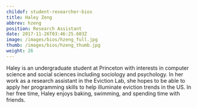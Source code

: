 ```yaml
---
childof: student-researcher-bios
title: Haley Zeng
abbrev: hzeng
position: Research Assistant
date: 2017-11-26T03:46:25.603Z
image: /images/bios/hzeng_full.jpg
thumb: /images/bios/hzeng_thumb.jpg
weight: 26
---
```

Haley is an undergraduate student at Princeton with interests in computer science and social sciences including sociology and psychology. In her work as a research assistant in the Eviction Lab, she hopes to be able to apply her programming skills to help illuminate eviction trends in the US. In her free time, Haley enjoys baking, swimming, and spending time with friends.